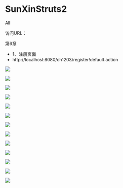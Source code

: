 # SunXinStruts2
All 

访问URL：

第6章

- 1、注册页面
- http://localhost:8080/ch1203/register!default.action


![](https://github.com/CoderDream/SunXinStruts2/blob/master/ch1203/doc/snap/160101.png)

![](https://github.com/CoderDream/SunXinStruts2/blob/master/ch1203/doc/snap/160102.png)

![](https://github.com/CoderDream/SunXinStruts2/blob/master/ch1203/doc/snap/160103.png)

![](https://github.com/CoderDream/SunXinStruts2/blob/master/ch1203/doc/snap/160104.png)

![](https://github.com/CoderDream/SunXinStruts2/blob/master/ch1203/doc/snap/160105.png)

![](https://github.com/CoderDream/SunXinStruts2/blob/master/ch1203/doc/snap/160106.png)

![](https://github.com/CoderDream/SunXinStruts2/blob/master/ch1203/doc/snap/160107.png)

![](https://github.com/CoderDream/SunXinStruts2/blob/master/ch1203/doc/snap/160108.png)

![](https://github.com/CoderDream/SunXinStruts2/blob/master/ch1203/doc/snap/160109.png)

![](https://github.com/CoderDream/SunXinStruts2/blob/master/ch1203/doc/snap/160110.png)

![](https://github.com/CoderDream/SunXinStruts2/blob/master/ch1203/doc/snap/160111.png)

![](https://github.com/CoderDream/SunXinStruts2/blob/master/ch1203/doc/snap/160112.png)

![](https://github.com/CoderDream/SunXinStruts2/blob/master/ch1203/doc/snap/160113.png)